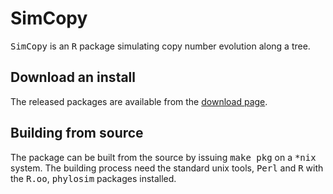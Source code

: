 SimCopy
=======

<tt>SimCopy</tt> is an <tt>R</tt> package simulating copy number evolution along a tree. 

Download an install
-------------------

The released packages are available from the [download page](http://github.com/sbotond/simcopy/downloads).

Building from source
------------------------

The package can be built from the source by issuing <tt>make pkg</tt> on a <tt>*nix</tt> system. The building process need the standard unix tools, <tt>Perl</tt> and <tt>R</tt> with the  <tt>R.oo</tt>, <tt>phylosim</tt> packages installed.

